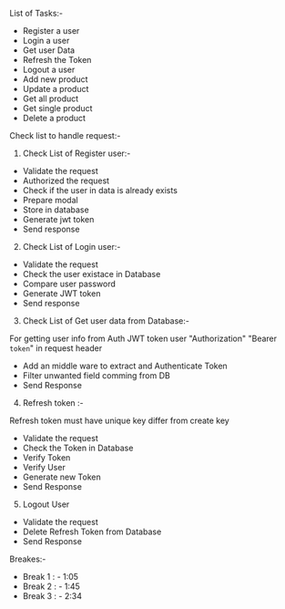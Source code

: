 List of Tasks:-

- Register a user
- Login a user
- Get user Data
- Refresh the Token
- Logout a user
- Add new product
- Update a product
- Get all product
- Get single product
- Delete a product

Check list to handle request:-

1. Check List of Register user:-

- Validate the request
- Authorized the request
- Check if the user in data is already exists
- Prepare modal
- Store in database
- Generate jwt token
- Send response

2. Check List of Login user:-

- Validate the request
- Check the user existace in Database
- Compare user password
- Generate JWT token
- Send response

3. Check List of Get user data from Database:-

For getting user info from Auth JWT token user "Authorization" "Bearer `token`" in request header

- Add an middle ware to extract and Authenticate Token
- Filter unwanted field comming from DB
- Send Response

4. Refresh token :-

Refresh token must have unique key differ from create key

- Validate the request
- Check the Token in Database
- Verify Token
- Verify User
- Generate new Token
- Send Response

5. Logout User

- Validate the request
- Delete Refresh Token from Database
- Send Response

Breakes:-

- Break 1 : - 1:05
- Break 2 : - 1:45
- Break 3 : - 2:34
